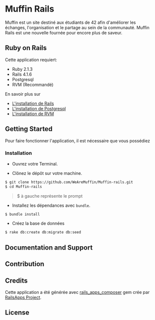 # Muffin Rails

Muffin est un site destiné aux étudiants de 42 afin d'améliorer les échanges, l'organisation et le partage au sein de la communauté.
Muffin Rails est une nouvelle fournée pour encore plus de saveur.

## Ruby on Rails

Cette application requiert:

- Ruby 2.1.3
- Rails 4.1.6
- Postgresql
- RVM (Recommandé)

En savoir plus sur
- [L'installation de Rails](http://railsapps.github.io/installing-rails.html)
- [L'installation de Postgresql](http://www.postgresql.org/download/)
- [L'installation de RVM](http://rvm.io/rvm/install)

## Getting Started

Pour faire fonctionner l'application, il est nécessaire que vous possédiez

### Installation

- Ouvrez votre Terminal.

- Clônez le dépôt sur votre machine.
```bash
$ git clone https://github.com/WeAreMuffin/Muffin-rails.git
$ cd Muffin-rails
```

> $ à gauche représente le prompt

- Installez les dépendances avec `bundle`.
```bash
$ bundle install
```

- Créez la base de données
```bash
$ rake db:create db:migrate db:seed
```

## Documentation and Support

## Contribution

## Credits

Cette application a été générée avec [rails_apps_composer](https://github.com/RailsApps/rails_apps_composer) gem
crée par [RailsApps Project](http://railsapps.github.io/).

## License
